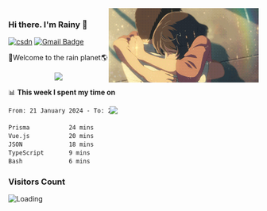 <img  align='right' height="150" src="https://github.com/LikeRainDay/LikeRainDay/blob/master/pic/img_rain_1.gif?raw=true">



### Hi there. I'm Rainy :lemon:

[![csdn](https://img.shields.io/badge/-csdn-c14438?style=flat-square&logo=c&logoColor=white)](https://blog.csdn.net/qq_15807167)
[![Gmail Badge](https://img.shields.io/badge/-gmail-c14438?style=flat-square&logo=Gmail&logoColor=white&link=mailto:houshuai0816@gmail.com)](mailto:houshuai0816@gmail.com)

🚀Welcome to the rain planet🌎

<center>
<img align='center'  src="https://source.unsplash.com/user/rainyhehe/likes">
</center>

📊 **This week I spent my time on**

<img align='right'   width="300" src="https://github-readme-stats.vercel.app/api?username=LikeRainDay&show_icons=true&title_color=fff&icon_color=79ff97&text_color=9f9f9f&bg_color=151515&count_private=true">

<!--START_SECTION:waka-->

```txt
From: 21 January 2024 - To: 28 January 2024

Prisma           24 mins         ██████▒░░░░░░░░░░░░░░░░░░   24.88 %
Vue.js           20 mins         █████▒░░░░░░░░░░░░░░░░░░░   20.86 %
JSON             18 mins         ████▓░░░░░░░░░░░░░░░░░░░░   19.04 %
TypeScript       9 mins          ██▒░░░░░░░░░░░░░░░░░░░░░░   09.50 %
Bash             6 mins          █▓░░░░░░░░░░░░░░░░░░░░░░░   07.05 %
```

<!--END_SECTION:waka-->

### Visitors Count
<img align="left" src = "https://profile-counter.glitch.me/LikeRainDay/count.svg" alt ="Loading">
